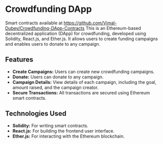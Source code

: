 # Crowdfunding DApp
Smart contracts available at https://github.com/Vimal-Dubey/Crowdfunding-DApp-Contracts
This is an Ethereum-based decentralized application (DApp) for crowdfunding, developed using Solidity, React.js, and Ether.js. It allows users to create funding campaigns and enables users to donate to any campaign.

## Features

- **Create Campaigns:** Users can create new crowdfunding campaigns.
- **Donate:** Users can donate to any campaign.
- **Campaign Details:** View details of each campaign, including the goal, amount raised, and the campaign creator.
- **Secure Transactions:** All transactions are secured using Ethereum smart contracts.

## Technologies Used

- **Solidity:** For writing smart contracts.
- **React.js:** For building the frontend user interface.
- **Ether.js:** For interacting with the Ethereum blockchain.
